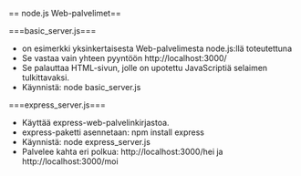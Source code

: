 == node.js Web-palvelimet==

===basic_server.js=== 

* on esimerkki yksinkertaisesta Web-palvelimesta node.js:llä toteutettuna
* Se vastaa vain yhteen pyyntöön http://localhost:3000/
* Se palauttaa HTML-sivun, jolle on upotettu JavaScriptiä selaimen tulkittavaksi.
* Käynnistä: node basic_server.js

===express_server.js===
* Käyttää express-web-palvelinkirjastoa.
* express-paketti asennetaan: npm install express
* Käynnistä: node express_server.js
* Palvelee kahta eri polkua: http://localhost:3000/hei ja http://localhost:3000/moi

